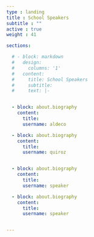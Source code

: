 ```yaml
---
type : landing
title : School Speakers
subtitle : ""
active : true
weight : 41

sections:

  # - block: markdown
  #   design:
  #     columns: '1' 
  #   content:
  #     title: School Speakers
  #     subtitle: 
  #     text: |-


  - block: about.biography
    content:
      title: 
      username: aldeco

  - block: about.biography
    content:
      title: 
      username: quiroz


  - block: about.biography
    content:
      title: 
      username: speaker

  - block: about.biography
    content:
      title: 
      username: speaker


---
```

